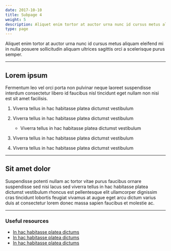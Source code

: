 ```yaml
---
date: 2017-10-10
title: Subpage 4
weight: 5
description: Aliquet enim tortor at auctor urna nunc id cursus metus aliquam eleifend mi in nulla posuere sollicitudin aliquam ultrices sagittis orci a scelerisque purus semper.
type: page
---
```


<p class="lead">Aliquet enim tortor at auctor urna nunc id cursus metus aliquam eleifend mi in nulla posuere sollicitudin aliquam ultrices sagittis orci a scelerisque purus semper.</p>

------

## Lorem ipsum

Fermentum leo vel orci porta non pulvinar neque laoreet suspendisse interdum consectetur libero id faucibus nisl tincidunt eget nullam non nisi est sit amet facilisis.

1. Viverra tellus in hac habitasse platea dictumst vestibulum

2. Viverra tellus in hac habitasse platea dictumst vestibulum
	- Viverra tellus in hac habitasse platea dictumst vestibulum

3. Viverra tellus in hac habitasse platea dictumst vestibulum

4. Viverra tellus in hac habitasse platea dictumst vestibulum

---

## Sit amet dolor

Suspendisse potenti nullam ac tortor vitae purus faucibus ornare suspendisse sed nisi lacus sed viverra tellus in hac habitasse platea dictumst vestibulum rhoncus est pellentesque elit ullamcorper dignissim cras tincidunt lobortis feugiat vivamus at augue eget arcu dictum varius duis at consectetur lorem donec massa sapien faucibus et molestie ac.

---

### Useful resources <a id="footnote1"></a>

- [In hac habitasse platea dictums](#)
- [In hac habitasse platea dictums](#)
- [In hac habitasse platea dictums](#)
